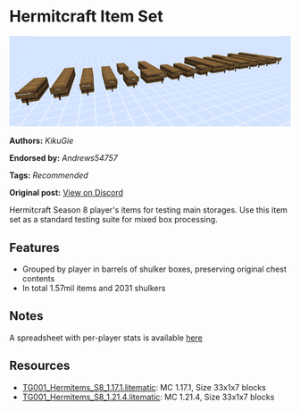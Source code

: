 # Hermitcraft Item Set
<img alt="image.png" src="images/image.png?raw=1">

**Authors:** *KikuGie*

**Endorsed by:** *Andrews54757*

**Tags:** *Recommended*

**Original post:** [View on Discord](https://discord.com/channels/1375556143186837695/1388626280060158094)

Hermitcraft Season 8 player's items for testing main storages. Use this item set as a standard testing suite for mixed box processing.

## Features
- Grouped by player in barrels of shulker boxes, preserving original chest contents
- In total 1.57mil items and 2031 shulkers

## Notes
A spreadsheet with per-player stats is available [here](https://docs.google.com/spreadsheets/d/19sWI78msXHRVCwSgc6w5sglSjWgeYYLOBmrBY4cUgu4/edit?usp=sharing)

## Resources
- [TG001_Hermitems_S8_1.17.1.litematic](attachments/TG001_Hermitems_S8_1.17.1.litematic): MC 1.17.1, Size 33x1x7 blocks
- [TG001_Hermitems_S8_1.21.4.litematic](attachments/TG001_Hermitems_S8_1.21.4.litematic): MC 1.21.4, Size 33x1x7 blocks
